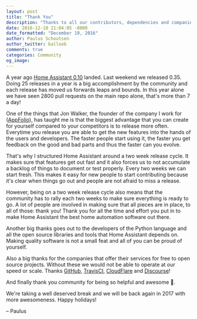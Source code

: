 ```yaml
---
layout: post
title: "Thank You"
description: "Thanks to all our contributors, dependencies and companies that help make Home Assistant awesome."
date: 2016-12-18 21:04:05 -0800
date_formatted: "December 19, 2016"
author: Paulus Schoutsen
author_twitter: balloob
comments: true
categories: Community
og_image:
---
```


A year ago [Home Assistant 0.10][0.10] landed. Last weekend we released 0.35. Doing 25 releases in a year is a big accomplishment by the community and each release has moved us forwards leaps and bounds. In this year alone we have seen 2800 pull requests on the main repo alone, that's more than 7 a day!

One of the things that Jon Walker, the founder of the company I work for ([AppFolio]), has taught me is that the biggest advantage that you can create for yourself compared to your competitors is to release more often. Everytime you release you are able to get the new features into the hands of the users and developers. The faster people start using it, the faster you get feedback on the good and bad parts and thus the faster can you evolve.

That's why I structured Home Assistant around a two week release cycle. It makes sure that features get out fast and it also forces us to not accumulate a backlog of things to document or test properly. Every two weeks we can start fresh. This makes it easy for new people to start contributing because it's clear when things go out and people are not afraid to miss a release.

However, being on a two week release cycle also means that the community has to rally each two weeks to make sure everything is ready to go. A lot of people are involved in making sure that all pieces are in place, to all of those: thank you! Thank you for all the time and effort you put in to make Home Assistant the best home automation software out there.

Another big thanks goes out to the developers of the Python language and all the open source libraries and tools that Home Assistant depends on. Making quality software is not a small feat and all of you can be proud of yourself.

Also a big thanks for the companies that offer their services for free to open source projects. Without these we would not be able to operate at our speed or scale. Thanks [GitHub], [TravisCI], [CloudFlare] and [Discourse]!

And finally thank you community for being so helpful and awesome 🙇.

We're taking a well deserved break and we will be back again in 2017 with more awesomeness. Happy holidays!

– Paulus

[0.10]: https://home-assistant.io/blog/2015/12/22/amazon-echo-icloud-and-templates/
[AppFolio]: http://www.appfolioinc.com/
[GitHub]: https://GitHub.com
[TravisCI]: https://Travis-ci.org
[CloudFlare]: https://CloudFlare.com
[Discourse]: https://Discourse.com

